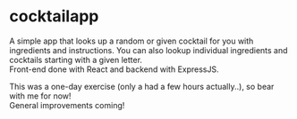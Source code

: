 # cocktailapp

A simple app that looks up a random or given cocktail for you with ingredients and instructions. You can also lookup individual ingredients and cocktails starting with a given letter.<br>
Front-end done with React and backend with ExpressJS. 

This was a one-day exercise (only a had a few hours actually..), so bear with me for now!<br>
General improvements coming!
